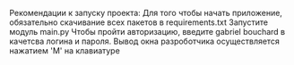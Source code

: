 Рекомендации к запуску проекта:
Для того чтобы начать приложение, обязательно скачивание всех пакетов в requirements.txt
Запустите модуль main.py 
Чтобы пройти авторизацию, введите gabriel bouchard в качетсва логина и пароля. 
Вывод окна разроботчика осуществляется нажатием 'M' на клавиатуре

